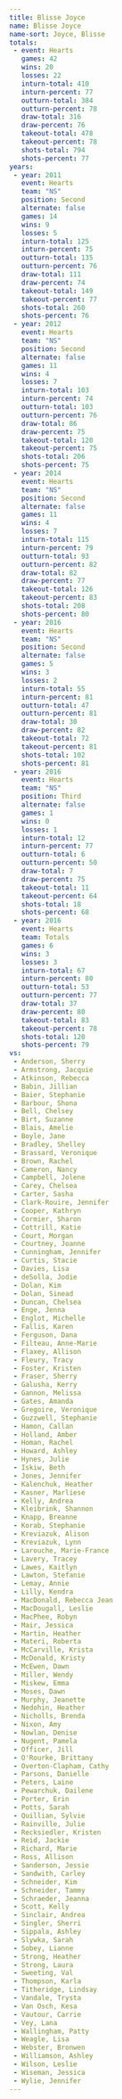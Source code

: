 ```yaml
---
title: Blisse Joyce
name: Blisse Joyce
name-sort: Joyce, Blisse
totals:
 - event: Hearts
   games: 42
   wins: 20
   losses: 22
   inturn-total: 410
   inturn-percent: 77
   outturn-total: 384
   outturn-percent: 78
   draw-total: 316
   draw-percent: 76
   takeout-total: 478
   takeout-percent: 78
   shots-total: 794
   shots-percent: 77
years:
 - year: 2011
   event: Hearts
   team: "NS"
   position: Second
   alternate: false
   games: 14
   wins: 9
   losses: 5
   inturn-total: 125
   inturn-percent: 75
   outturn-total: 135
   outturn-percent: 76
   draw-total: 111
   draw-percent: 74
   takeout-total: 149
   takeout-percent: 77
   shots-total: 260
   shots-percent: 76
 - year: 2012
   event: Hearts
   team: "NS"
   position: Second
   alternate: false
   games: 11
   wins: 4
   losses: 7
   inturn-total: 103
   inturn-percent: 74
   outturn-total: 103
   outturn-percent: 76
   draw-total: 86
   draw-percent: 75
   takeout-total: 120
   takeout-percent: 75
   shots-total: 206
   shots-percent: 75
 - year: 2014
   event: Hearts
   team: "NS"
   position: Second
   alternate: false
   games: 11
   wins: 4
   losses: 7
   inturn-total: 115
   inturn-percent: 79
   outturn-total: 93
   outturn-percent: 82
   draw-total: 82
   draw-percent: 77
   takeout-total: 126
   takeout-percent: 83
   shots-total: 208
   shots-percent: 80
 - year: 2016
   event: Hearts
   team: "NS"
   position: Second
   alternate: false
   games: 5
   wins: 3
   losses: 2
   inturn-total: 55
   inturn-percent: 81
   outturn-total: 47
   outturn-percent: 81
   draw-total: 30
   draw-percent: 82
   takeout-total: 72
   takeout-percent: 81
   shots-total: 102
   shots-percent: 81
 - year: 2016
   event: Hearts
   team: "NS"
   position: Third
   alternate: false
   games: 1
   wins: 0
   losses: 1
   inturn-total: 12
   inturn-percent: 77
   outturn-total: 6
   outturn-percent: 50
   draw-total: 7
   draw-percent: 75
   takeout-total: 11
   takeout-percent: 64
   shots-total: 18
   shots-percent: 68
 - year: 2016
   event: Hearts
   team: Totals
   games: 6
   wins: 3
   losses: 3
   inturn-total: 67
   inturn-percent: 80
   outturn-total: 53
   outturn-percent: 77
   draw-total: 37
   draw-percent: 80
   takeout-total: 83
   takeout-percent: 78
   shots-total: 120
   shots-percent: 79
vs:
 - Anderson, Sherry
 - Armstrong, Jacquie
 - Atkinson, Rebecca
 - Babin, Jillian
 - Baier, Stephanie
 - Barbour, Shona
 - Bell, Chelsey
 - Birt, Suzanne
 - Blais, Amelie
 - Boyle, Jane
 - Bradley, Shelley
 - Brassard, Veronique
 - Brown, Rachel
 - Cameron, Nancy
 - Campbell, Jolene
 - Carey, Chelsea
 - Carter, Sasha
 - Clark-Rouire, Jennifer
 - Cooper, Kathryn
 - Cormier, Sharon
 - Cottrill, Katie
 - Court, Morgan
 - Courtney, Joanne
 - Cunningham, Jennifer
 - Curtis, Stacie
 - Davies, Lisa
 - deSolla, Jodie
 - Dolan, Kim
 - Dolan, Sinead
 - Duncan, Chelsea
 - Enge, Jenna
 - Englot, Michelle
 - Fallis, Karen
 - Ferguson, Dana
 - Filteau, Anne-Marie
 - Flaxey, Allison
 - Fleury, Tracy
 - Foster, Kristen
 - Fraser, Sherry
 - Galusha, Kerry
 - Gannon, Melissa
 - Gates, Amanda
 - Gregoire, Veronique
 - Guzzwell, Stephanie
 - Hamon, Callan
 - Holland, Amber
 - Homan, Rachel
 - Howard, Ashley
 - Hynes, Julie
 - Iskiw, Beth
 - Jones, Jennifer
 - Kalenchuk, Heather
 - Kasner, Marliese
 - Kelly, Andrea
 - Kleibrink, Shannon
 - Knapp, Breanne
 - Korab, Stephanie
 - Kreviazuk, Alison
 - Kreviazuk, Lynn
 - Larouche, Marie-France
 - Lavery, Tracey
 - Lawes, Kaitlyn
 - Lawton, Stefanie
 - Lemay, Annie
 - Lilly, Kendra
 - MacDonald, Rebecca Jean
 - MacDougall, Leslie
 - MacPhee, Robyn
 - Mair, Jessica
 - Martin, Heather
 - Materi, Roberta
 - McCarville, Krista
 - McDonald, Kristy
 - McEwen, Dawn
 - Miller, Wendy
 - Miskew, Emma
 - Moses, Dawn
 - Murphy, Jeanette
 - Nedohin, Heather
 - Nicholls, Brenda
 - Nixon, Amy
 - Nowlan, Denise
 - Nugent, Pamela
 - Officer, Jill
 - O'Rourke, Brittany
 - Overton-Clapham, Cathy
 - Parsons, Danielle
 - Peters, Laine
 - Pewarchuk, Dailene
 - Porter, Erin
 - Potts, Sarah
 - Quillian, Sylvie
 - Rainville, Julie
 - Recksiedler, Kristen
 - Reid, Jackie
 - Richard, Marie
 - Ross, Allison
 - Sanderson, Jessie
 - Sandwith, Carley
 - Schneider, Kim
 - Schneider, Tammy
 - Schraeder, Jeanna
 - Scott, Kelly
 - Sinclair, Andrea
 - Singler, Sherri
 - Sippala, Ashley
 - Slywka, Sarah
 - Sobey, Lianne
 - Strong, Heather
 - Strong, Laura
 - Sweeting, Val
 - Thompson, Karla
 - Titheridge, Lindsay
 - Vandale, Trysta
 - Van Osch, Kesa
 - Vautour, Carrie
 - Vey, Lana
 - Wallingham, Patty
 - Weagle, Lisa
 - Webster, Bronwen
 - Williamson, Ashley
 - Wilson, Leslie
 - Wiseman, Jessica
 - Wylie, Jennifer
---
```

